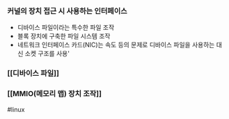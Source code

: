 

### 커널의  장치 접근 시 사용하는 인터페이스
- 디바이스 파일이라는 특수한 파일 조작
- 블록 장치에 구축한 파일 시스템 조작
- 네트워크 인터페이스 카드(NIC)는 속도 등의 문제로 디바이스 파일을 사용하는 대신 소켓 구조를 사용'
### [[디바이스 파일]]
### [[MMIO(메모리 맵) 장치 조작]]



#linux 